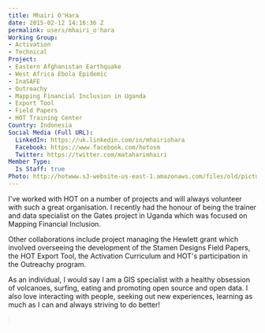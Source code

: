 ```yaml
---
title: Mhairi O'Hara
date: 2015-02-12 14:16:36 Z
permalink: users/mhairi_o'hara
Working Group:
- Activation
- Technical
Project:
- Eastern Afghanistan Earthquake
- West Africa Ebola Epidemic
- InaSAFE
- Outreachy
- Mapping Financial Inclusion in Uganda
- Export Tool
- Field Papers
- HOT Training Center
Country: Indonesia
Social Media (Full URL):
  LinkedIn: https://uk.linkedin.com/in/mhairiohara
  Facebook: https://www.facebook.com/hotosm
  Twitter: https://twitter.com/mataharimhairi
Member Type:
  Is Staff: true
Photo: http://hotwww.s3-website-us-east-1.amazonaws.com/files/old/pictures/picture-252-1461153821.png
---
```


<p>I've worked with HOT on a number of projects and will always volunteer with such a great organisation. I recently had the honour of being the trainer and data specialist on the Gates project in Uganda which was focused on Mapping Financial Inclusion.</p><p>Other collaborations include project managing the Hewlett grant which involved overseeing the development of the Stamen Designs Field Papers, the HOT Export Tool, the Activation Curriculum and HOT's participation in the Outreachy program.</p><p>As an individual, I would say I am a GIS specialist with a healthy obsession of volcanoes, surfing, eating and promoting open source and open data. I also love interacting with people, seeking out new experiences, learning as much as I can and always striving to do better!</p><p><span style="color: #292f33; font-family: 'Helvetica Neue', Helvetica, Arial, sans-serif; font-size: 14px; background-color: #f5f8fa;">&nbsp;</span></p>
